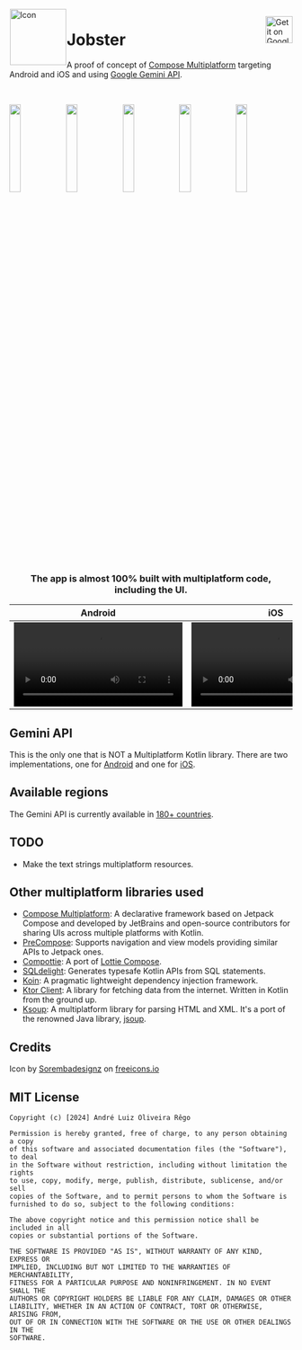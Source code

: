 <img alt="Icon" src="https://github.com/andremion/Jobster/assets/12762356/c841549c-1bd6-4640-9cc4-24bd42711ead" width=100 align="left" hspace="1" vspace="1">

<a target=_blank href='https://play.google.com/store/apps/details?id=io.github.andremion.jobster.android&pcampaignid=pcampaignidMKT-Other-global-all-co-prtnr-py-PartBadge-Mar2515-1'><img alt='Get it on Google Play' src='https://play.google.com/intl/en_us/badges/static/images/badges/en_badge_web_generic.png' height=48 align=right /></a>

# Jobster

A proof of concept of [Compose Multiplatform](https://www.jetbrains.com/lp/compose-multiplatform/) targeting Android and iOS and using [Google Gemini API](https://ai.google.dev/).

</br>

<div>

<img src="https://github.com/andremion/Jobster/assets/12762356/b76e81af-3bd9-43f3-92eb-6840e28b550a" width="20%"/><img src="https://github.com/andremion/Jobster/assets/12762356/2e9b68a2-7e9e-48b7-b993-bfa736e309ea" width="20%"/><img src="https://github.com/andremion/Jobster/assets/12762356/12c223aa-1867-4497-b96a-f0c4af4d3576" width="20%"/><img src="https://github.com/andremion/Jobster/assets/12762356/731e8e46-6682-4a7d-97e8-db0a7d4edbc0" width="20%"/><img src="https://github.com/andremion/Jobster/assets/12762356/3b3d5659-7953-4825-80b4-dbb7d106e2e3" width="20%"/>

</div>

</br>

<div align=center >

### The app is almost 100% built with multiplatform code, including the UI.

Android|iOS
-|-
<video src="https://github-production-user-asset-6210df.s3.amazonaws.com/12762356/297780536-05b28b95-eb13-4395-bbff-fe819ff2468f.mp4?X-Amz-Algorithm=AWS4-HMAC-SHA256&X-Amz-Credential=AKIAVCODYLSA53PQK4ZA%2F20240118%2Fus-east-1%2Fs3%2Faws4_request&X-Amz-Date=20240118T145839Z&X-Amz-Expires=300&X-Amz-Signature=db6239378a1920644d50fa527aec9ad5ef08ec32f05e74bbb8a070a8e9f2b7dc&X-Amz-SignedHeaders=host&actor_id=12762356&key_id=0&repo_id=738156317" autoplay />|<video src="https://github-production-user-asset-6210df.s3.amazonaws.com/12762356/297455981-746185d4-0e50-412d-9051-d83cd5afa729.mp4?X-Amz-Algorithm=AWS4-HMAC-SHA256&X-Amz-Credential=AKIAVCODYLSA53PQK4ZA%2F20240117%2Fus-east-1%2Fs3%2Faws4_request&X-Amz-Date=20240117T165904Z&X-Amz-Expires=300&X-Amz-Signature=cbf6fa23ac98a3fcb27dabc92a1fad4a7e1bdc5d33a11e409c8c9ced4744e979&X-Amz-SignedHeaders=host&actor_id=12762356&key_id=0&repo_id=738156317" autoplay />

</div>

## Gemini API

This is the only one that is NOT a Multiplatform Kotlin library.
There are two implementations, one for [Android](shared/data/src/androidMain/kotlin/io/github/andremion/jobster/data/remote/api/GeminiApiImpl.kt) and one for [iOS](iosApp/iosApp/data/GeminiApiImpl.swift).

## Available regions

The Gemini API is currently available in [180+ countries](https://ai.google.dev/available_regions#available_regions).

## TODO
- Make the text strings multiplatform resources.

## Other multiplatform libraries used

- [Compose Multiplatform](https://github.com/JetBrains/compose-multiplatform): A declarative framework based on Jetpack Compose and developed by JetBrains and open-source contributors for sharing UIs across multiple platforms with Kotlin.
- [PreCompose](https://github.com/Tlaster/PreCompose): Supports navigation and view models providing similar APIs to Jetpack ones.
- [Compottie](https://github.com/alexzhirkevich/compottie): A port of [Lottie Compose](https://github.com/airbnb/lottie/blob/master/android-compose.md).
- [SQLdelight](https://github.com/cashapp/sqldelight): Generates typesafe Kotlin APIs from SQL statements.
- [Koin](https://github.com/InsertKoinIO/koin): A pragmatic lightweight dependency injection framework.
- [Ktor Client](https://github.com/ktorio/ktor): A library for fetching data from the internet. Written in Kotlin from the ground up.
- [Ksoup](https://github.com/MohamedRejeb/Ksoup): A multiplatform library for parsing HTML and XML. It's a port of the renowned Java library, [jsoup](https://jsoup.org/).

## Credits

Icon by <a href="https://freeicons.io/profile/489957">Sorembadesignz</a> on <a href="https://freeicons.io">freeicons.io</a>

## MIT License

    Copyright (c) [2024] André Luiz Oliveira Rêgo
    
    Permission is hereby granted, free of charge, to any person obtaining a copy
    of this software and associated documentation files (the "Software"), to deal
    in the Software without restriction, including without limitation the rights
    to use, copy, modify, merge, publish, distribute, sublicense, and/or sell
    copies of the Software, and to permit persons to whom the Software is
    furnished to do so, subject to the following conditions:
    
    The above copyright notice and this permission notice shall be included in all
    copies or substantial portions of the Software.
    
    THE SOFTWARE IS PROVIDED "AS IS", WITHOUT WARRANTY OF ANY KIND, EXPRESS OR
    IMPLIED, INCLUDING BUT NOT LIMITED TO THE WARRANTIES OF MERCHANTABILITY,
    FITNESS FOR A PARTICULAR PURPOSE AND NONINFRINGEMENT. IN NO EVENT SHALL THE
    AUTHORS OR COPYRIGHT HOLDERS BE LIABLE FOR ANY CLAIM, DAMAGES OR OTHER
    LIABILITY, WHETHER IN AN ACTION OF CONTRACT, TORT OR OTHERWISE, ARISING FROM,
    OUT OF OR IN CONNECTION WITH THE SOFTWARE OR THE USE OR OTHER DEALINGS IN THE
    SOFTWARE.
